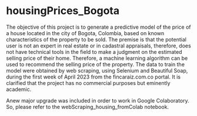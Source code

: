 # housingPrices_Bogota
The objective of this project is to generate a predictive model of the price of a house located in the city of Bogota, Colombia, based on known characteristics of the property to be sold. The premise is that the potential user is not an expert in real estate or in cadastral appraisals, therefore, does not have technical tools in the field to make a judgment on the estimated selling price of their home. Therefore, a machine learning algorithm can be used to recommend the selling price of the property. The data to train the model were obtained by web scraping, using Selenium and Beautiful Soap, during the first week of April 2023 from the fincaraiz.com.co portal. It is clarified that the project has no commercial purposes but eminently academic. 

Anew major upgrade was included in order to work in Google Colaboratory. So, please refer to the webScraping_housing_fromColab notebook.
